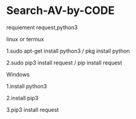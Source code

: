 # Search-AV-by-CODE


requiement request,python3

linux or termux


1.sudo apt-get install python3 / pkg install python

2.sudo pip3 install request / pip install request

Windows

1.install python3

2.install pip3

3.pip3 install request
